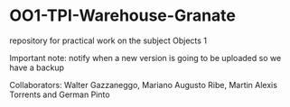 # OO1-TPI-Warehouse-Granate
repository for practical work on the subject Objects 1

Important note: notify when a new version is going to be uploaded so we have a backup

Collaborators: Walter Gazzaneggo, Mariano Augusto Ribe, Martin Alexis Torrents and German Pinto
